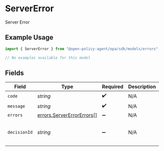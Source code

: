 # ServerError

Server Error

## Example Usage

```typescript
import { ServerError } from "@open-policy-agent/opa/sdk/models/errors";

// No examples available for this model
```

## Fields

| Field                                                                         | Type                                                                          | Required                                                                      | Description                                                                   | Example                                                                       |
| ----------------------------------------------------------------------------- | ----------------------------------------------------------------------------- | ----------------------------------------------------------------------------- | ----------------------------------------------------------------------------- | ----------------------------------------------------------------------------- |
| `code`                                                                        | *string*                                                                      | :heavy_check_mark:                                                            | N/A                                                                           |                                                                               |
| `message`                                                                     | *string*                                                                      | :heavy_check_mark:                                                            | N/A                                                                           |                                                                               |
| `errors`                                                                      | [errors.ServerErrorErrors](../../../sdk/models/errors/servererrorerrors.md)[] | :heavy_minus_sign:                                                            | N/A                                                                           |                                                                               |
| `decisionId`                                                                  | *string*                                                                      | :heavy_minus_sign:                                                            | N/A                                                                           | b84cf736-213c-4932-a8e4-bb5c648f1b4d                                          |